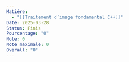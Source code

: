 ```yaml
---
Matiére:
  - "[[Traitement d’image fondamental C++]]"
Date: 2025-03-28
Status: Finis
Pourcentage: "0"
Note: 0
Note maximale: 0
Overall: "0"
---
```

